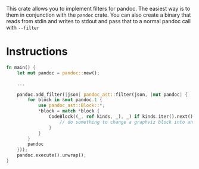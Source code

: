 This crate allows you to implement filters for pandoc.
The easiest way is to them in conjunction with the `pandoc` crate.
You can also create a binary that reads from stdin and writes to stdout and
pass that to a normal pandoc call with `--filter`

# Instructions

```rust
fn main() {
    let mut pandoc = pandoc::new();

    ...

    pandoc.add_filter(|json| pandoc_ast::filter(json, |mut pandoc| {
        for block in &mut pandoc.1 {
            use pandoc_ast::Block::*;
            *block = match *block {
                CodeBlock((_, ref kinds, _), _) if kinds.iter().next() == Some("graphviz") => {
                    // do something to change a graphviz block into an image
                }
            }
        }
        pandoc
    }));
    pandoc.execute().unwrap();
}
```
